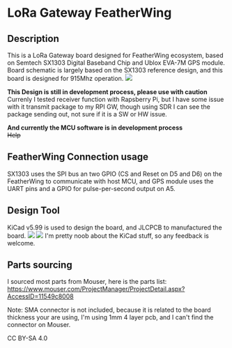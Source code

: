# LoRa Gateway FeatherWing

## Description
This is a LoRa Gateway board designed for FeatherWing ecosystem, based on Semtech SX1303 Digital Baseband Chip and Ublox EVA-7M GPS module. Board schematic is largely based on the SX1303 reference design, and this board is designed for 915Mhz operation.
![](https://i.imgur.com/zjJWZrJ.jpg)

**This Design is still in development process, please use with caution**  
Currenly I tested receiver function with Rapsberry Pi, but I have some issue with it transmit package to my RPI GW, though using SDR I can see the package sending out, not sure if it is a SW or HW issue. 

**And currently the MCU software is in development process**  
~~Help~~

## FeatherWing Connection usage
SX1303 uses the SPI bus an two GPIO (CS and Reset on D5 and D6) on the FeatherWing to communicate with host MCU, and GPS module uses the UART pins and a GPIO for pulse-per-second output on A5.

## Design Tool
KiCad v5.99 is used to design the board, and JLCPCB to manufactured the board.
![](https://i.imgur.com/oUBsXb7.png)
![](https://i.imgur.com/TOjzmLP.png)
I'm pretty noob about the KiCad stuff, so any feedback is welcome.

## Parts sourcing
I sourced most parts from Mouser, here is the parts list:
https://www.mouser.com/ProjectManager/ProjectDetail.aspx?AccessID=11549c8008

Note: SMA connector is not included, because it is related to the board thickness your are using, I'm using 1mm 4 layer pcb, and I can't find the connector on Mouser.


CC BY-SA 4.0
